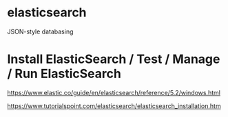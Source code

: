 # elasticsearch
JSON-style databasing

# Install ElasticSearch / Test / Manage / Run ElasticSearch
https://www.elastic.co/guide/en/elasticsearch/reference/5.2/windows.html

https://www.tutorialspoint.com/elasticsearch/elasticsearch_installation.htm
